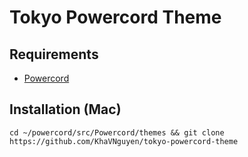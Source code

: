 # Tokyo Powercord Theme

## Requirements

- [Powercord](https://powercord.dev)

## Installation (Mac)

`cd ~/powercord/src/Powercord/themes && git clone https://github.com/KhaVNguyen/tokyo-powercord-theme`
